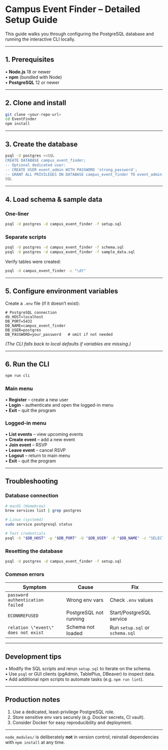 # Campus Event Finder – Detailed Setup Guide

This guide walks you through configuring the PostgreSQL database and running the interactive CLI locally.

---

## 1. Prerequisites

• **Node.js** 18 or newer  
• **npm** (bundled with Node)  
• **PostgreSQL** 12 or newer

---

## 2. Clone and install

```bash
git clone <your-repo-url>
cd EventFinder
npm install
```

---

## 3. Create the database

```bash
psql -U postgres <<SQL
CREATE DATABASE campus_event_finder;
-- Optional dedicated user:
-- CREATE USER event_admin WITH PASSWORD 'strong_password';
-- GRANT ALL PRIVILEGES ON DATABASE campus_event_finder TO event_admin;
SQL
```

---

## 4. Load schema & sample data

### One-liner

```bash
psql -U postgres -d campus_event_finder -f setup.sql
```

### Separate scripts

```bash
psql -U postgres -d campus_event_finder -f schema.sql
psql -U postgres -d campus_event_finder -f sample_data.sql
```

Verify tables were created:

```bash
psql -d campus_event_finder -c "\dt"
```

---

## 5. Configure environment variables

Create a `.env` file (if it doesn’t exist):

```env
# PostgreSQL connection
db_HOST=localhost
DB_PORT=5432
DB_NAME=campus_event_finder
DB_USER=postgres
DB_PASSWORD=your_password   # omit if not needed
```

*(The CLI falls back to local defaults if variables are missing.)*

---

## 6. Run the CLI

```bash
npm run cli
```

### Main menu

• **Register** – create a new user  
• **Login** – authenticate and open the logged-in menu  
• **Exit** – quit the program

### Logged-in menu

• **List events** – view upcoming events  
• **Create event** – add a new event  
• **Join event** – RSVP  
• **Leave event** – cancel RSVP  
• **Logout** – return to main menu  
• **Exit** – quit the program

---

## Troubleshooting

### Database connection

```bash
# macOS (Homebrew)
brew services list | grep postgres

# Linux (systemd)
sudo service postgresql status

# Test credentials
psql -h "$DB_HOST" -p "$DB_PORT" -U "$DB_USER" -d "$DB_NAME" -c "SELECT 1;"
```

### Resetting the database

```bash
psql -U postgres -d campus_event_finder -f setup.sql
```

### Common errors

| Symptom | Cause | Fix |
|---------|-------|-----|
| `password authentication failed` | Wrong env vars | Check `.env` values |
| `ECONNREFUSED` | PostgreSQL not running | Start/PostgreSQL service |
| `relation \"event\" does not exist` | Schema not loaded | Run `setup.sql` or `schema.sql` |

---

## Development tips

• Modify the SQL scripts and rerun `setup.sql` to iterate on the schema.  
• Use `psql` or GUI clients (pgAdmin, TablePlus, DBeaver) to inspect data.  
• Add additional npm scripts to automate tasks (e.g. `npm run lint`).

---

## Production notes

1. Use a dedicated, least-privilege PostgreSQL role.  
2. Store sensitive env vars securely (e.g. Docker secrets, CI vault).  
3. Consider Docker for easy reproducibility and deployment.

---

`node_modules/` is deliberately **not** in version control; reinstall dependencies with `npm install` at any time.
